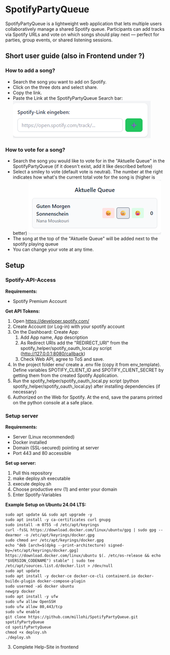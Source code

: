 # SpotifyPartyQueue
SpotifyPartyQueue is a lightweight web application that lets multiple users collaboratively manage a shared Spotify queue.
Participants can add tracks via Spotify URLs and vote on which songs should play next — perfect for parties, group events, or shared listening sessions.

## Short user guide (also in Frontend under ?)
### How to add a song? 
- Search the song you want to add on Spotify. 
- Click on the three dots and select share. 
- Copy the link. 
- Paste the Link at the SpotifyPartyQueue Search bar: 
![Suchleiste in SpotifyPartyQueue](imgs/search_bar.png)
### How to vote for a song? 
- Search the song you would like to vote for in the "Aktuelle Queue" in the SpotifyPartyQueue (if it doesn't exist, add it like described before)
- Select a smiley to vote (default vote is neutral). The number at the right indicates how what's the current total vote for the song is (higher is better)
![Vote in der SpotifyPartyQueue](imgs/vote_song.png)
- The song at the top of the "Aktuelle Queue" will be added next to the spotify playing queue
- You can change your vote at any time. 

## Setup
### Spotify-API-Access
**Requirements:**
- Spotify Premium Account

**Get API Tokens:**
1. Open https://developer.spotify.com/
2. Create Account (or Log-in) with your spotify account
3. On the Dashboard: Create App: 
   1. Add App name, App description
   2. As Redirect URIs add the "REDIRECT_URI" from the spotify_helper/spotify_oauth_local.py script (http://127.0.0.1:8080/callback)
   3. Check Web API, agree to ToS and save. 
4. In the project folder env/ create a .env file (copy it from env_template). Define variables SPOTIFY_CLIENT_ID and SPOTIFY_CLIENT_SECRET by getting them from the created Spotify Application. 
5. Run the spotify_helper/spotify_oauth_local.py script (python spotify_helper/spotify_oauth_local.py) after installing dependencies (if necessary)
6. Authorized on the Web for Spotify. At the end, save the params printed on the python console at a safe place.

### Setup server
**Requirements:**
- Server (Linux recommended)
- Docker installed
- Domain (SSL-secured) pointing at server
- Port 443 and 80 accessible 

**Set up server:**
1. Pull this repository
2. make deploy.sh executable
3. execute deploy.sh 
4. Choose productive env (1) and enter your domain 
5. Enter Spotify-Variables

**Example Setup on Ubuntu 24.04 LTS:**
```
sudo apt update && sudo apt upgrade -y
sudo apt install -y ca-certificates curl gnupg
sudo install -m 0755 -d /etc/apt/keyrings
curl -fsSL https://download.docker.com/linux/ubuntu/gpg | sudo gpg --dearmor -o /etc/apt/keyrings/docker.gpg
sudo chmod a+r /etc/apt/keyrings/docker.gpg
echo "deb [arch=$(dpkg --print-architecture) signed-by=/etc/apt/keyrings/docker.gpg] https://download.docker.com/linux/ubuntu $(. /etc/os-release && echo "$VERSION_CODENAME") stable" | sudo tee /etc/apt/sources.list.d/docker.list > /dev/null
sudo apt update
sudo apt install -y docker-ce docker-ce-cli containerd.io docker-buildx-plugin docker-compose-plugin
sudo usermod -aG docker ubuntu
newgrp docker
sudo apt install -y ufw
sudo ufw allow OpenSSH
sudo ufw allow 80,443/tcp
sudo ufw enable
git clone https://github.com/millohi/SpotifyPartyQueue.git spotifyPartyQueue
cd spotifyPartyQueue
chmod +x deploy.sh
./deploy.sh
```
3. Complete Help-Site in frontend